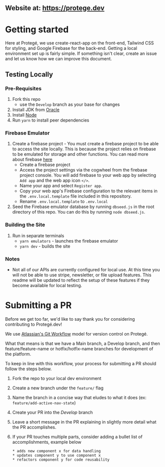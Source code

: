 ## Website at: https://protege.dev

# Getting started

Here at Protegé, we use create-react-app on the front-end, Tailwind CSS for styling, and Google Firebase for the back-end.
Getting a local environment set up is fairly simple. If something isn't clear, create an issue and let us know how we can improve this document.

## Testing Locally

### Pre-Requisites
1. Fork this repo 
    - use the `Develop` branch as your base for changes
2. Install JDK from [Oracle](https://www.oracle.com/java/technologies/javase-jdk15-downloads.html)
3. Install [Node](https://nodejs.org/en/download/)
4. Run `yarn` to install peer dependencies

### Firebase Emulator
1. Create a firebase project - You must create a firebase project to be able to access the site locally. This is because the project relies on firebase to be emulated for storage and other functions. You can read more about firebase [here](https://firebase.google.com/)
    - Create a firebase project
    - Access the project settings via the cogwheel from the firebase project console. You will add firebase to your web app by selecting `Add app` and the web app icon `</>`. 
    - Name your app and select `Register app`. 
    - Copy your web app's Firebase configuration to the relevant items in the `.env.local.template` file included in this repository.
    - Rename `.env.local.template` to `.env.local`
1. Seed the Firebase emulator database by running `dbseed.js` in the root directory of this repo. You can do this by running `node dbseed.js`.

### Building the Site
1. Run in separate terminals
    - `yarn emulators` - launches the firebase emulator
    - `yarn dev` - builds the site

### Notes
- Not all of our APIs are currently configured for local use. At this time you will not be able to use stripe, newsletter, or file upload features. This readme will be updated to reflect the setup of these features if they become available for local testing.

# Submitting a PR

Before we get too far, we'd like to say thank you for considering contributing to Protegé.dev!

We use [Atlassian's Git Workflow](https://www.atlassian.com/git/tutorials/comparing-workflows) model for version control on Protegé.

What that means is that we have a Main branch, a Develop branch, and then feature/feature-name or hotfix/hotfix-name branches for development of the platform.

To keep in line with this workflow, your process for submitting a PR should follow the steps below.

1. Fork the repo to your local dev environment
2. Create a new branch under the `feature/` flag
3. Name the branch in a concise way that eludes to what it does (ex: `feature/add-active-nav-state`)
4. Create your PR into the _Develop_ branch
5. Leave a short message in the PR explaining in slightly more detail what the PR accomplishes.

6. If your PR touches multiple parts, consider adding a bullet list of accomplishments, example below
    ~~~
    * adds new component x for data handling
    * updates component y to use component x
    * refactors component y for code reusability
    ~~~
